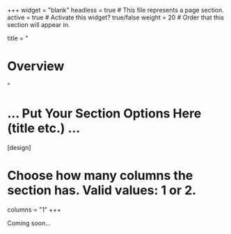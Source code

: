 +++
widget = "blank"
headless = true  # This file represents a page section.
active = true  # Activate this widget? true/false
weight = 20  # Order that this section will appear in.

title = "<a href='#overview'></a><h1>Overview</h1>"
# ... Put Your Section Options Here (title etc.) ...

[design]
  # Choose how many columns the section has. Valid values: 1 or 2.
  columns = "1"
+++

<p>Coming soon...</p>